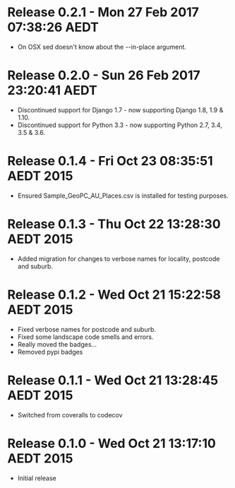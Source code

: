# Release 0.2.1 - Mon 27 Feb 2017 07:38:26 AEDT

- On OSX sed doesn't know about the --in-place argument.

# Release 0.2.0 - Sun 26 Feb 2017 23:20:41 AEDT

- Discontinued support for Django 1.7 - now supporting Django 1.8, 1.9 & 1.10.
- Discontinued support for Python 3.3 - now supporting Python 2.7, 3.4, 3.5 & 3.6.

# Release 0.1.4 - Fri Oct 23 08:35:51 AEDT 2015

- Ensured Sample_GeoPC_AU_Places.csv is installed for testing purposes.

# Release 0.1.3 - Thu Oct 22 13:28:30 AEDT 2015

- Added migration for changes to verbose names for locality, postcode and suburb.

# Release 0.1.2 - Wed Oct 21 15:22:58 AEDT 2015

- Fixed verbose names for postcode and suburb.
- Fixed some landscape code smells and errors.
- Really moved the badges...
- Removed pypi badges

# Release 0.1.1 - Wed Oct 21 13:28:45 AEDT 2015

- Switched from coveralls to codecov

# Release 0.1.0 - Wed Oct 21 13:17:10 AEDT 2015

- Initial release

